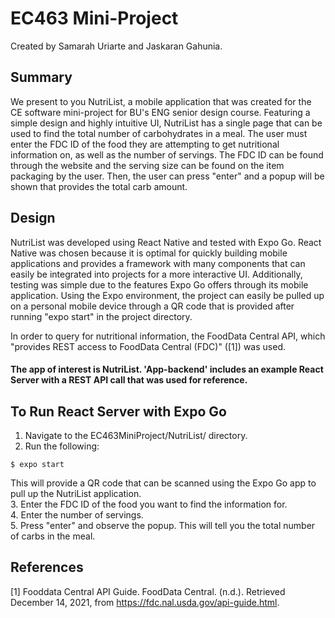 # EC463 Mini-Project
Created by Samarah Uriarte and Jaskaran Gahunia.

## Summary
We present to you NutriList, a mobile application that was created for the CE software mini-project for BU's ENG senior design course. Featuring a simple design and highly intuitive UI, NutriList has a single page that can be used to find the total number of carbohydrates in a meal. The user must enter the FDC ID of the food they are attempting to get nutritional information on, as well as the number of servings. The FDC ID can be found through the website and the serving size can be found on the item packaging by the user. Then, the user can press "enter" and a popup will be shown that provides the total carb amount.

## Design
NutriList was developed using React Native and tested with Expo Go. React Native was chosen because it is optimal for quickly building mobile applications and provides a framework with many components that can easily be integrated into projects for a more interactive UI. Additionally, testing was simple due to the features Expo Go offers through its mobile application. Using the Expo environment, the project can easily be pulled up on a personal mobile device through a QR code that is provided after running "expo start" in the project directory.

In order to query for nutritional information, the FoodData Central API, which "provides REST access to FoodData Central (FDC)" ([1]) was used.

#### The app of interest is NutriList. 'App-backend' includes an example React Server with a REST API call that was used for reference.

## To Run React Server with Expo Go
1. Navigate to the EC463MiniProject/NutriList/ directory.
2. Run the following:
<!-- -->

    $ expo start
   This will provide a QR code that can be scanned using the Expo Go app to pull up the NutriList application.<br />
3. Enter the FDC ID of the food you want to find the information for.<br />
4. Enter the number of servings.<br />
5. Press "enter" and observe the popup. This will tell you the total number of carbs in the meal.<br />

## References
[1] Fooddata Central API Guide. FoodData Central. (n.d.). Retrieved December 14, 2021, from https://fdc.nal.usda.gov/api-guide.html. 
